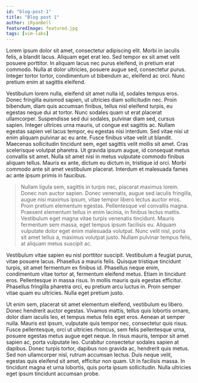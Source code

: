 ```yaml
---
id: "blog-post-1"
title: "Blog post 1"
author: iRyanBell
featuredImage: featured.jpg
tags: [vim-labs]
---
```


Lorem ipsum dolor sit amet, consectetur adipiscing elit. Morbi in iaculis felis, a blandit lacus. Aliquam eget erat leo. Sed tempor ex sit amet velit posuere porttitor. In aliquam lacus nec purus eleifend, in pretium erat commodo. Nulla at dolor ultricies, posuere augue sed, consectetur purus. Integer tortor tortor, condimentum ut bibendum ac, eleifend ac orci. Nunc pretium enim at sagittis eleifend.

Vestibulum lorem nulla, eleifend sit amet nulla id, sodales tempus eros. Donec fringilla euismod sapien, ut ultricies diam sollicitudin nec. Proin bibendum, diam quis accumsan finibus, tellus nisl eleifend turpis, eu egestas neque dui at tortor. Nunc sodales quam ut erat placerat ullamcorper. Suspendisse sed dui sodales, pulvinar diam sed, cursus sapien. Integer ultrices urna mauris, ut congue est sagittis ac. Nullam egestas sapien vel lacus tempor, eu egestas nisi interdum. Sed vitae nisi ut enim aliquam pulvinar ac eu ante. Fusce finibus vitae velit ut blandit. Maecenas sollicitudin tincidunt sem, eget sagittis velit mollis sit amet. Cras scelerisque volutpat pharetra. Ut gravida ipsum augue, id consequat metus convallis sit amet. Nulla sit amet nisi in metus vulputate commodo finibus aliquam tellus. Mauris ex ante, dictum eu dictum in, tristique id orci. Morbi commodo ante sit amet vestibulum placerat. Interdum et malesuada fames ac ante ipsum primis in faucibus.

> Nullam ligula sem, sagittis in turpis nec, placerat maximus lorem. Donec non auctor sapien. Donec venenatis, augue sed iaculis fringilla, augue nisi maximus ipsum, vitae tempor libero lectus auctor eros. Proin pretium elementum egestas. Pellentesque vel convallis magna. Praesent elementum tellus in enim lacinia, in finibus lectus mattis. Vestibulum eget magna vitae turpis venenatis tincidunt. Mauris fermentum sem massa, eget tempus ipsum facilisis eu. Aliquam vulputate dolor eget enim malesuada volutpat. Nunc velit nisl, porta sit amet tellus a, maximus volutpat justo. Nullam pulvinar tempus felis, at aliquam metus suscipit ac.

Vestibulum vitae sapien eu nisl porttitor suscipit. Vestibulum a feugiat purus, vitae posuere lacus. Phasellus a mauris felis. Quisque tristique tincidunt turpis, sit amet fermentum ex finibus id. Phasellus neque enim, condimentum vitae tortor at, fermentum eleifend metus. Etiam in tincidunt eros. Pellentesque in massa risus. In mollis mauris quis egestas efficitur. Phasellus fringilla pharetra orci, eu pretium arcu luctus in. Proin semper vitae quam eu ultricies. Nulla eget pretium justo.

Ut enim sem, placerat sit amet elementum eleifend, vestibulum eu libero. Donec hendrerit auctor egestas. Vivamus mattis, tellus quis lobortis ornare, dolor diam iaculis leo, et tempus metus felis eget eros. Aenean at semper nulla. Mauris est ipsum, vulputate quis tempor nec, consectetur quis risus. Fusce pellentesque, orci ut ultricies rhoncus, sem felis pellentesque urna, posuere egestas metus augue eget neque. In risus mauris, tempor sit amet sapien ac, porta vulputate leo. Curabitur consectetur sodales sapien at dapibus. Donec turpis tortor, dapibus non gravida ac, hendrerit quis metus. Sed non ullamcorper nisl, rutrum accumsan lectus. Duis neque velit, egestas quis eleifend sit amet, efficitur non quam. Ut in facilisis massa. In tincidunt magna et urna lobortis, quis porta ipsum sollicitudin. Nulla ultricies eget ipsum tincidunt accumsan  probe.
